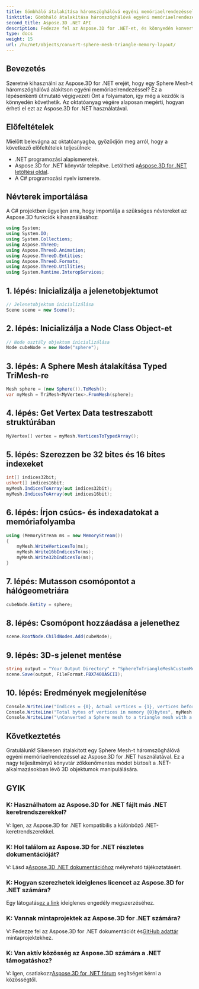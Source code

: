 ```yaml
---
title: Gömbháló átalakítása háromszöghálóvá egyéni memóriaelrendezéssel
linktitle: Gömbháló átalakítása háromszöghálóvá egyéni memóriaelrendezéssel
second_title: Aspose.3D .NET API
description: Fedezze fel az Aspose.3D for .NET-et, és könnyedén konvertálja a Sphere Mesh-t Triangle Mesh-be egyéni memóriaelrendezéssel. Kövesse lépésenkénti útmutatónkat a zökkenőmentes integráció érdekében.
type: docs
weight: 15
url: /hu/net/objects/convert-sphere-mesh-triangle-memory-layout/
---
```

## Bevezetés
Szeretné kihasználni az Aspose.3D for .NET erejét, hogy egy Sphere Mesh-t háromszöghálóvá alakítson egyéni memóriaelrendezéssel? Ez a lépésenkénti útmutató végigvezeti Önt a folyamaton, így még a kezdők is könnyedén követhetik. Az oktatóanyag végére alaposan megérti, hogyan érheti el ezt az Aspose.3D for .NET használatával.
## Előfeltételek
Mielőtt belevágna az oktatóanyagba, győződjön meg arról, hogy a következő előfeltételek teljesülnek:
- .NET programozási alapismeretek.
-  Aspose.3D for .NET könyvtár telepítve. Letöltheti a[Aspose.3D for .NET letöltési oldal](https://releases.aspose.com/3d/net/).
- A C# programozási nyelv ismerete.
## Névterek importálása
A C# projektben ügyeljen arra, hogy importálja a szükséges névtereket az Aspose.3D funkciók kihasználásához:
```csharp
using System;
using System.IO;
using System.Collections;
using Aspose.ThreeD;
using Aspose.ThreeD.Animation;
using Aspose.ThreeD.Entities;
using Aspose.ThreeD.Formats;
using Aspose.ThreeD.Utilities;
using System.Runtime.InteropServices;
```
## 1. lépés: Inicializálja a jelenetobjektumot
```csharp
// Jelenetobjektum inicializálása
Scene scene = new Scene();
```
## 2. lépés: Inicializálja a Node Class Object-et
```csharp
// Node osztály objektum inicializálása
Node cubeNode = new Node("sphere");
```
## 3. lépés: A Sphere Mesh átalakítása Typed TriMesh-re
```csharp
Mesh sphere = (new Sphere()).ToMesh();
var myMesh = TriMesh<MyVertex>.FromMesh(sphere);
```
## 4. lépés: Get Vertex Data testreszabott struktúrában
```csharp
MyVertex[] vertex = myMesh.VerticesToTypedArray();
```
## 5. lépés: Szerezzen be 32 bites és 16 bites indexeket
```csharp
int[] indices32bit;
ushort[] indices16bit;
myMesh.IndicesToArray(out indices32bit);
myMesh.IndicesToArray(out indices16bit);
```
## 6. lépés: Írjon csúcs- és indexadatokat a memóriafolyamba
```csharp
using (MemoryStream ms = new MemoryStream())
{
    myMesh.WriteVerticesTo(ms);
    myMesh.Write16bIndicesTo(ms);
    myMesh.Write32bIndicesTo(ms);
}
```
## 7. lépés: Mutasson csomópontot a hálógeometriára
```csharp
cubeNode.Entity = sphere;
```
## 8. lépés: Csomópont hozzáadása a jelenethez
```csharp
scene.RootNode.ChildNodes.Add(cubeNode);
```
## 9. lépés: 3D-s jelenet mentése
```csharp
string output = "Your Output Directory" + "SphereToTriangleMeshCustomMemoryLayoutScene.fbx";
scene.Save(output, FileFormat.FBX7400ASCII);
```
## 10. lépés: Eredmények megjelenítése
```csharp
Console.WriteLine("Indices = {0}, Actual vertices = {1}, vertices before merging = {2}", myMesh.IndicesCount, myMesh.VerticesCount, myMesh.UnmergedVerticesCount);
Console.WriteLine("Total bytes of vertices in memory {0}bytes", myMesh.VerticesSizeInBytes);
Console.WriteLine("\nConverted a Sphere mesh to a triangle mesh with a custom memory layout of the vertex successfully.\nFile saved at " + output);
```
## Következtetés
Gratulálunk! Sikeresen átalakított egy Sphere Mesh-t háromszöghálóvá egyéni memóriaelrendezéssel az Aspose.3D for .NET használatával. Ez a nagy teljesítményű könyvtár zökkenőmentes módot biztosít a .NET-alkalmazásokban lévő 3D objektumok manipulálására.
## GYIK
### K: Használhatom az Aspose.3D for .NET fájlt más .NET keretrendszerekkel?
V: Igen, az Aspose.3D for .NET kompatibilis a különböző .NET-keretrendszerekkel.
### K: Hol találom az Aspose.3D for .NET részletes dokumentációját?
 V: Lásd a[Aspose.3D .NET dokumentációhoz](https://reference.aspose.com/3d/net/) mélyreható tájékoztatásért.
### K: Hogyan szerezhetek ideiglenes licencet az Aspose.3D for .NET számára?
 Egy látogatás[ez a link](https://purchase.aspose.com/temporary-license/) ideiglenes engedély megszerzéséhez.
### K: Vannak mintaprojektek az Aspose.3D for .NET számára?
 V: Fedezze fel az Aspose.3D for .NET dokumentációt és[GitHub adattár](https://github.com/aspose-3d/Aspose.3D-for-.NET) mintaprojektekhez.
### K: Van aktív közösség az Aspose.3D számára a .NET támogatáshoz?
 V: Igen, csatlakozz[Aspose.3D for .NET fórum](https://forum.aspose.com/c/3d/18) segítséget kérni a közösségtől.